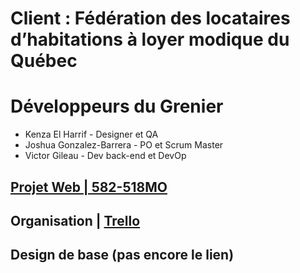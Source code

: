 # Client : Fédération des locataires d’habitations à loyer modique du Québec

# Développeurs du Grenier

* Kenza El Harrif - Designer et QA
* Joshua Gonzalez-Barrera - PO et Scrum Master
* Victor Gileau - Dev back-end et DevOp

## [Projet Web | 582-518MO](https://tim-montmorency.com/timdoc/582-518MO/projet/)

## Organisation | [Trello](https://trello.com/b/j5wTX283/les-développeurs-du-grenier)

## Design de base (pas encore le lien)